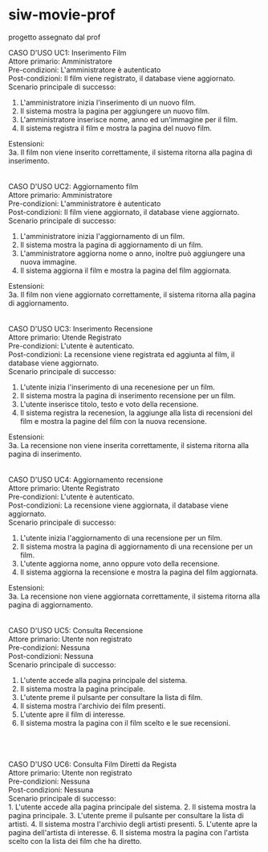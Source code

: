 # siw-movie-prof
progetto assegnato dal prof

CASO D'USO UC1: Inserimento Film<br>
Attore primario: Amministratore<br>
Pre-condizioni: L'amministratore è autenticato<br>
Post-condizioni: Il film viene registrato, il database viene aggiornato.<br>
Scenario principale di successo:
1. L'amministratore inizia l'inserimento di un nuovo film.
2. Il sistema mostra la pagina per aggiungere un nuovo film.
3. L'amministratore inserisce nome, anno ed un'immagine per il film.
4. Il sistema registra il film e mostra la pagina del nuovo film.<br>

Estensioni:<br>
3a. Il film non viene inserito correttamente, il sistema ritorna alla pagina di inserimento.
<br>
<br>
<br>
CASO D'USO UC2: Aggiornamento film<br>
Attore primario: Amministratore<br>
Pre-condizioni: L'amministratore è autenticato<br>
Post-condizioni: Il film viene aggiornato, il database viene aggiornato.<br>
Scenario principale di successo:
1. L'amministratore inizia l'aggiornamento di un film.
2. Il sistema mostra la pagina di aggiornamento di un film.
3. L'amministratore aggiorna nome o anno, inoltre può aggiungere una nuova immagine.
4. Il sistema aggiorna il film e mostra la pagina del film aggiornata.<br>

Estensioni:<br>
3a. Il film non viene aggiornato correttamente, il sistema ritorna alla pagina di aggiornamento.
<br>
<br>
<br>
CASO D'USO UC3: Inserimento Recensione<br>
Attore primario: Utende Registrato<br>
Pre-condizioni: L'utente è autenticato.<br>
Post-condizioni: La recensione viene registrata ed aggiunta al film, il database viene aggiornato.<br>
Scenario principale di successo:
1. L'utente inizia l'inserimento di una recenesione per un film.
2. Il sistema mostra la pagina di inserimento recensione per un film.
3. L'utente inserisce titolo, testo e voto della recensione.
4. Il sistema registra la recenesion, la aggiunge alla lista di recensioni del film e mostra la pagine del film con la nuova recensione.
   
Estensioni:<br>
3a. La recensione non viene inserita correttamente, il sistema ritorna alla pagina di inserimento.
<br>
<br>
<br>
CASO D'USO UC4: Aggiornamento recensione<br>
Attore primario: Utente Registrato<br>
Pre-condizioni: L'utente è autenticato.<br>
Post-condizioni: La recensione viene aggiornata, il database viene aggiornato.<br>
Scenario principale di successo:
1. L'utente inizia l'aggiornamento di una recensione per un film.
2. Il sistema mostra la pagina di aggiornamento di una recensione per un film.
3. L'utente aggiorna nome, anno oppure voto della recensione.
4. Il sistema aggiorna la recensione e mostra la pagina del film aggiornata.

Estensioni:<br>
3a. La recensione non viene aggiornata correttamente, il sistema ritorna alla pagina di aggiornamento.
<br>
<br>
<br>
CASO D'USO UC5: Consulta Recensione<br>
Attore primario: Utente non registrato<br>
Pre-condizioni: Nessuna<br>
Post-condizioni: Nessuna<br>
Scenario principale di successo:
1. L'utente accede alla pagina principale del sistema.
2. Il sistema mostra la pagina principale.
3. L'utente preme il pulsante per consultare la lista di film.
4. Il sistema mostra l'archivio dei film presenti.
5. L'utente apre il film di interesse.
6. Il sistema mostra la pagina con il film scelto e le sue recensioni.
<br>
<br>
<br>
CASO D'USO UC6: Consulta Film Diretti da Regista<br>
Attore primario: Utente non registrato<br>
Pre-condizioni: Nessuna<br>
Post-condizioni: Nessuna<br>
Scenario principale di successo:<br>
1. L'utente accede alla pagina principale del sistema.
2. Il sistema mostra la pagina principale.
3. L'utente preme il pulsante per consultare la lista di artisti.
4. Il sistema mostra l'archivio degli artisti presenti.
5. L'utente apre la pagina dell'artista di interesse.
6. Il sistema mostra la pagina con l'artista scelto con la lista dei film che ha diretto.
